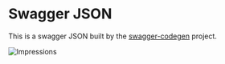 # Swagger JSON
This is a swagger JSON built by the [swagger-codegen](https://github.com/swagger-api/swagger-codegen) project.

![Impressions](https://azure-sdk-impressions.azurewebsites.net/api/impressions/azure-sdk-for-net%2Fsdk%2Fpostgresql%2FMicrosoft.Azure.Management.PostgreSQL%2Fsrc%2FREADME.png)